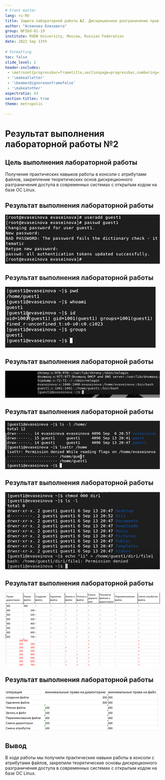 ```yaml
---
# Front matter
lang: ru-RU
title: Защита лабораторной работы №2. Дискреционное разграничение прав в Linux. Основные атрибуты
author: "Асеинова Елизавета"
group: NFIbd-01-19
institute: RUDN University, Moscow, Russian Federation
date: 2022 Sep 13th

# Formatting
toc: false
slide_level: 2
header-includes: 
 - \metroset{progressbar=frametitle,sectionpage=progressbar,numbering=fraction}
 - '\makeatletter'
 - '\beamer@ignorenonframefalse'
 - '\makeatother'
aspectratio: 43
section-titles: true
theme: metropolis

---
```


# Результат выполнения лабораторной работы №2

## Цель выполнения лабораторной работы 

Получение практических навыков работы в консоли с атрибутами файлов, закрепление теоретических основ дискреционного разграничения доступа в современных системах с открытым кодом на базе ОС Linux.

## Результат выполнения лабораторной работы

![Создание учетной записи](images/1.png)

## Результат выполнения лабораторной работы

![Просмотр данных пользователя](images/2.png)

## Результат выполнения лабораторной работы

![Содержание файла passwd](images/3.png)

## Результат выполнения лабораторной работы

![Системные директории](images/4.png)

## Результат выполнения лабораторной работы

![Задание атрибутов и создание файла](images/6.png)

## Результат выполнения лабораторной работы

![Установленные права и разрешённые действия, часть 1](images/7.png)

## Результат выполнения лабораторной работы

![Минимальные права для совершения операций](images/10.png)

## Вывод 

В ходе работы мы получили практические навыки работы в консоли с атрибутами файлов, закрепили теоретические основы дискреционного разграничения доступа в современных системах с открытым кодом на базе ОС Linux.